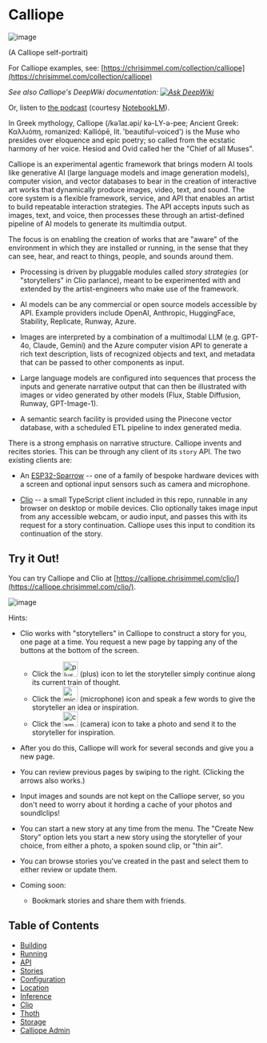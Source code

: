 # Calliope

![image](https://user-images.githubusercontent.com/17924059/209908360-af2a806e-e121-4f39-a988-72c3b73142db.png)

(A Calliope self-portrait)

For Calliope examples, see: [https://chrisimmel.com/collection/calliope](https://chrisimmel.com/collection/calliope)

_See also Calliope's DeepWiki documentation: [![Ask DeepWiki](https://deepwiki.com/badge.svg)](https://deepwiki.com/chrisimmel/calliope)_

Or, listen to [the podcast](https://notebooklm.google.com/notebook/abca34e6-e0da-4ad4-901b-98c0cf5e160a/audio) (courtesy [NotebookLM](https://notebooklm.google.com/)).

In Greek mythology, Calliope (/kəˈlaɪ.əpi/ kə-LY-ə-pee; Ancient Greek: Καλλιόπη, romanized: Kalliópē, lit. 'beautiful-voiced') is the Muse who presides over eloquence and epic poetry; so called from the ecstatic harmony of her voice. Hesiod and Ovid called her the "Chief of all Muses".

Calliope is an experimental agentic framework that brings modern AI tools like generative AI (large language models and image generation models), computer vision, and vector databases to bear in the creation of interactive art works that dynamically produce images, video, text, and sound. The core system is a flexible framework, service, and API that enables an artist to build repeatable interaction strategies. The API accepts inputs such as images, text, and voice, then processes these through an artist-defined pipeline of AI models to generate its multimdia output.

The focus is on enabling the creation of works that are "aware" of the environment in which they are installed or running, in the sense that they can see, hear, and react to things, people, and sounds around them. 

* Processing is driven by pluggable modules called _story strategies_  (or "storytellers" in Clio parlance), meant to be experimented with and extended by the artist-engineers who make use of the framework.

* AI models can be any commercial or open source models accessible by API. Example providers include OpenAI, Anthropic, HuggingFace, Stability, Replicate, Runway, Azure.

* Images are interpreted by a combination of a multimodal LLM (e.g. GPT-4o, Claude, Gemini) and the Azure computer vision API to generate a rich text description, lists of recognized objects and text, and metadata that can be passed to other components as input.

* Large language models are configured into sequences that process the inputs and generate narrative output that can then be illustrated with images or video generated by other models (Flux, Stable Diffusion, Runway, GPT-Image-1).

* A semantic search facility is provided using the Pinecone vector database, with a scheduled ETL pipeline to index generated media.

There is a strong emphasis on narrative structure. Calliope invents and recites stories. This can be through any client of its `story` API. The two existing clients are:

* An [ESP32-Sparrow](https://github.com/mikalhart/ESP32-Sparrow) -- one of a family of bespoke hardware devices with a screen and optional input sensors such as camera and microphone.

* [Clio](https://github.com/chrisimmel/calliope/tree/main/docs/Clio.md) -- a small TypeScript client included in this repo, runnable in any browser on desktop or mobile devices. Clio optionally takes image input from any accessible webcam, or audio input, and passes this with its request for a story continuation. Calliope uses this input to condition its continuation of the story.

## Try it Out!
You can try Calliope and Clio at [https://calliope.chrisimmel.com/clio/](https://calliope.chrisimmel.com/clio/).

![image](https://github.com/chrisimmel/calliope/assets/17924059/1c921993-9c3a-45a2-a6e5-f565933a4dc2)


Hints:
* Clio works with "storytellers" in Calliope to construct a story for you, one page at a time. You request a new page by tapping any of the buttons at the bottom of the screen.
  * Click the <img src="https://github.com/chrisimmel/calliope/assets/17924059/a54ca8db-96a3-4024-b88f-165294ba3de1" alt="plus" width="30"> (plus) icon to let the storyteller simply continue along its current train of thought.
  * Click the <img src="https://github.com/chrisimmel/calliope/assets/17924059/dac8bfa2-1e84-4a2b-a94e-a7e6e6285212" alt="microphone" width="30" style="margin-bottom: -4px"> (microphone) icon and speak a few words to give the storyteller an idea or inspiration.
  * Click the <img src="https://github.com/chrisimmel/calliope/assets/17924059/907bd4ea-87fc-4831-a0a6-f553f06e3bbd" alt="camera" width="30" style="margin-bottom: -4px"> (camera) icon to take a photo and send it to the storyteller for inspiration.
* After you do this, Calliope will work for several seconds and give you a new page.
* You can review previous pages by swiping to the right. (Clicking the arrows also works.)
* Input images and sounds are not kept on the Calliope server, so you don't need to worry about it hording a cache of your photos and soundlclips!

* You can start a new story at any time from the menu. The "Create New Story" option lets you start a new story using the storyteller of your choice, from either a photo, a spoken sound clip, or "thin air".
* You can browse stories you've created in the past and select them to either review or update them.
* Coming soon:
  * Bookmark stories and share them with friends.


## Table of Contents

- [Building](https://github.com/chrisimmel/calliope/tree/main/docs/building.md)
- [Running](https://github.com/chrisimmel/calliope/tree/main/docs/running.md)
- [API](https://github.com/chrisimmel/calliope/tree/main/docs/api.md)
- [Stories](https://github.com/chrisimmel/calliope/tree/main/docs/stories.md)
- [Configuration](https://github.com/chrisimmel/calliope/tree/main/docs/config.md)
- [Location](https://github.com/chrisimmel/calliope/tree/main/docs/location.md)
- [Inference](https://github.com/chrisimmel/calliope/tree/main/docs/inference.md)
- [Clio](https://github.com/chrisimmel/calliope/tree/main/docs/Clio.md)
- [Thoth](https://github.com/chrisimmel/calliope/tree/main/docs/Thoth.md)
- [Storage](https://github.com/chrisimmel/calliope/tree/main/docs/storage.md)
- [Calliope Admin](https://github.com/chrisimmel/calliope/tree/main/docs/Admin.md)
